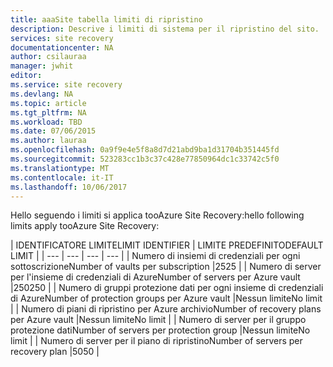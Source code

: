 ```yaml
---
title: aaaSite tabella limiti di ripristino
description: Descrive i limiti di sistema per il ripristino del sito.
services: site recovery
documentationcenter: NA
author: csilauraa
manager: jwhit
editor: 
ms.service: site recovery
ms.devlang: NA
ms.topic: article
ms.tgt_pltfrm: NA
ms.workload: TBD
ms.date: 07/06/2015
ms.author: lauraa
ms.openlocfilehash: 0a9f9e4e5f8a8d7d21abd9ba1d31704b351445fd
ms.sourcegitcommit: 523283cc1b3c37c428e77850964dc1c33742c5f0
ms.translationtype: MT
ms.contentlocale: it-IT
ms.lasthandoff: 10/06/2017
---
```

<span data-ttu-id="8eda3-103">Hello seguendo i limiti si applica tooAzure Site Recovery:</span><span class="sxs-lookup"><span data-stu-id="8eda3-103">hello following limits apply tooAzure Site Recovery:</span></span>

| <span data-ttu-id="8eda3-104">IDENTIFICATORE LIMITE</span><span class="sxs-lookup"><span data-stu-id="8eda3-104">LIMIT IDENTIFIER</span></span> | <span data-ttu-id="8eda3-105">LIMITE PREDEFINITO</span><span class="sxs-lookup"><span data-stu-id="8eda3-105">DEFAULT LIMIT</span></span> |
| --- | --- | --- | --- |
| <span data-ttu-id="8eda3-106">Numero di insiemi di credenziali per ogni sottoscrizione</span><span class="sxs-lookup"><span data-stu-id="8eda3-106">Number of vaults per subscription</span></span> |<span data-ttu-id="8eda3-107">25</span><span class="sxs-lookup"><span data-stu-id="8eda3-107">25</span></span> |
| <span data-ttu-id="8eda3-108">Numero di server per l'insieme di credenziali di Azure</span><span class="sxs-lookup"><span data-stu-id="8eda3-108">Number of servers per Azure vault</span></span> |<span data-ttu-id="8eda3-109">250</span><span class="sxs-lookup"><span data-stu-id="8eda3-109">250</span></span> |
| <span data-ttu-id="8eda3-110">Numero di gruppi protezione dati per ogni insieme di credenziali di Azure</span><span class="sxs-lookup"><span data-stu-id="8eda3-110">Number of protection groups per Azure vault</span></span> |<span data-ttu-id="8eda3-111">Nessun limite</span><span class="sxs-lookup"><span data-stu-id="8eda3-111">No limit</span></span> |
| <span data-ttu-id="8eda3-112">Numero di piani di ripristino per Azure archivio</span><span class="sxs-lookup"><span data-stu-id="8eda3-112">Number of recovery plans per Azure vault</span></span> |<span data-ttu-id="8eda3-113">Nessun limite</span><span class="sxs-lookup"><span data-stu-id="8eda3-113">No limit</span></span> |
| <span data-ttu-id="8eda3-114">Numero di server per il gruppo protezione dati</span><span class="sxs-lookup"><span data-stu-id="8eda3-114">Number of servers per protection group</span></span> |<span data-ttu-id="8eda3-115">Nessun limite</span><span class="sxs-lookup"><span data-stu-id="8eda3-115">No limit</span></span> |
| <span data-ttu-id="8eda3-116">Numero di server per il piano di ripristino</span><span class="sxs-lookup"><span data-stu-id="8eda3-116">Number of servers per recovery plan</span></span> |<span data-ttu-id="8eda3-117">50</span><span class="sxs-lookup"><span data-stu-id="8eda3-117">50</span></span> |

